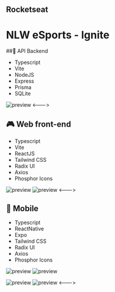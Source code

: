 
## Rocketseat
# NLW eSports - Ignite


##💠 API Backend
- Typescript
- Vite
- NodeJS
- Express
- Prisma
- SQLite

![preview](nlw-esports-3.png)
<--->

## 🎮 Web front-end
- Typescript
- Vite
- ReactJS
- Tailwind CSS
- Radix UI
- Axios
- Phosphor Icons

![preview](nlw-esports-1.png)
![preview](nlw-esports-2.png)
<--->

## 📱 Mobile
- Typescript
- ReactNative
- Expo
- Tailwind CSS
- Radix UI
- Axios
- Phosphor Icons

![preview](nlw-esports-mob-1.jpeg) ![preview](nlw-esports-mob-2.jpeg)

![preview](nlw-esports-mob-3.jpeg)
![preview](nlw-esports-mob-4.jpeg)
<--->
